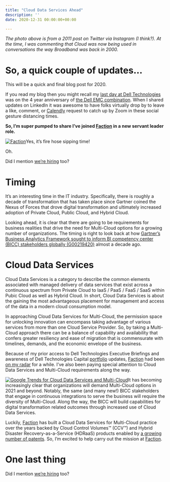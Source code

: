 ```yaml
---
title: "Cloud Data Services Ahead"
description: ''
date: 2020-12-31 00:00:00+00:00

---
```


*The photo above is from a 2011 post on Twitter via Instagram (I think?). At the time, I was commenting that Cloud was now being used in conversations the way Broadband was back in 2000.*

So, a quick couple of updates…
==============================

This will be a quick and final blog post for 2020.

If you read my blog then you might recall my [last day at Dell Technologies](https://fudge.org/my-tenth-year-at-dell-technologies) was on the 4 year anniversary of [the Dell EMC combination](https://fudge.org/my-sixth-year-at-vce-and-my-sixth-week-at-dell-emc). When I shared updates on LinkedIn it was awesome to have folks virtually drop by to leave a like, comment, or [Calendly](https://jaycuthrell.com/contact/) request to catch up by Zoom in these social gesture distancing times.

**So, I’m super pumped to share I’ve joined [Faction](https://factioninc.com) in a new servant leader role.**

[![Faction](https://substack.com/img/missing-image.png "Faction")](https://substackcdn.com/image/fetch/f_auto,q_auto:good,fl_progressive:steep/https%3A%2F%2Fsubstack.com%2Fimg%2Fmissing-image.png)Yes, it’s fire hose sipping time!

Oh.

Did I mention [we’re hiring](https://www.factioninc.com/about/careers/) too?

Timing
======

It’s an interesting time in the IT industry. Specifically, there is roughly a decade of transformation that has taken place since Gartner coined the Nexus of Forces that drove digital transformation and ultimately increased adoption of Private Cloud, Public Cloud, and Hybrid Cloud.

Looking ahead, it is clear that there are going to be requirements for business realities that drive the need for Multi-Cloud options for a growing number of organizations. The timing is right to look back at how [Gartner’s Business Analytics Framework sought to inform BI competency center (BICC) stakeholders globally (G00219420)](https://www.gartner.com/imagesrv/summits/docs/na/business-intelligence/gartners_business_analytics__219420.pdf) almost a decade ago.

Cloud Data Services
===================

Cloud Data Services is a category to describe the common elements associated with managed delivery of data services that exist across a continuous spectrum from Private Cloud to IaaS / PaaS / FaaS / SaaS within Pubic Cloud as well as Hybrid Cloud. In short, Cloud Data Services is about the gaining the most advantageous placement for management and access of the data in a modern cloud consumption model.

In approaching Cloud Data Services for Multi-Cloud, the permission space for unlocking innovation can encompass taking advantage of various services from more than one Cloud Service Provider. So, by taking a Multi-Cloud approach there can be a balance of capability and availability that confers greater resiliency and ease of migration that is commensurate with timelines, demands, and the economic envelope of the business.

Because of my prior access to Dell Technologies Executive Briefings and awareness of Dell Technologies Capital [portfolio](https://www.delltechnologiescapital.com/portfolio/) updates, [Faction](https://factioninc.com) had been [on my radar](https://www.crunchbase.com/organization/faction) for a while. I’ve also been paying special attention to Cloud Data Services and Multi-Cloud requirements along the way.

[![Google Trends for Cloud Data Services and Multi-Cloud](https://substack.com/img/missing-image.png "Google Trends for Cloud Data Services and Multi-Cloud")](https://substackcdn.com/image/fetch/f_auto,q_auto:good,fl_progressive:steep/https%3A%2F%2Fsubstack.com%2Fimg%2Fmissing-image.png)It has becoming increasingly clear that organizations will demand Multi-Cloud options in 2021 and beyond. Notably, the same (and many new!) BICC stakeholders that engage in continuous integrations to serve the business will require the diversity of Multi-Cloud. Along the way, the BICC will build capabilities for digital transformation related outcomes through increased use of Cloud Data Services.

Luckily, [Faction](https://factioninc.com) has built a Cloud Data Services for Multi-Cloud practice over the years backed by Cloud Control Volumes™ (CCV™) and Hybrid Disaster Recovery-as-a-Service (HDRaaS) products enabled by [a growing number of patents](https://www.factioninc.com/patents/). So, I’m excited to help carry out the mission at [Faction](https://factioninc.com).

One last thing
==============

Did I mention [we’re hiring](https://www.factioninc.com/about/careers/) too?

